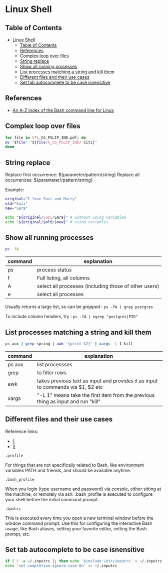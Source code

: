 # Linux Shell

## Table of Contents

- [Linux Shell](#linux-shell)
  - [Table of Contents](#table-of-contents)
  - [References](#references)
  - [Complex loop over files](#complex-loop-over-files)
  - [String replace](#string-replace)
  - [Show all running processes](#show-all-running-processes)
  - [List processes matching a string and kill them](#list-processes-matching-a-string-and-kill-them)
  - [Different files and their use cases](#different-files-and-their-use-cases)
  - [Set tab autocomplete to be case isnensitive](#set-tab-autocomplete-to-be-case-isnensitive)

## References

- [An A-Z Index of the Bash command line for Linux](https://ss64.com/bash/)

## Complex loop over files

```bash
for file in \*\_CG_PSLIP_IND.pdf; do
mv "$file" "${file/\_CG_PSLIP_IND/ Citi}"
done
```

## String replace

Replace first occurrence: ${parameter/pattern/string}
Replace all occurrences: ${parameter//pattern/string}

Example:

```bash
original="I love Suzi and Marry"
old="Suzi"
new="Sara"

echo "${original/Suzi/Sara}" # without using variables
echo "${original/$old/$new}" # using variables
```

## Show all running processes

```bash
ps -fA
```

| command | explanation                                           |
| ------- | ----------------------------------------------------- |
| ps      | process status                                        |
| f       | Full listing, all columns                             |
| A       | select all processes (including those of other users) |
| e       | select all processes                                  |

Usually returns a large list, so can be _grepped_ : `ps -fA | grep postgres`

To include column headers, try : `ps -fA | egrep "postgres|PID"`

## List processes matching a string and kill them

```bash
ps aux | grep spring | awk '{print $2}' | xargs -L 1 kill
```

| command | explanation                                                                      |
| ------- | -------------------------------------------------------------------------------- |
| ps aux  | list processses                                                                  |
| grep    | to filter rows                                                                   |
| awk     | takes previous text as input and provides it as input to commands via $1, $2 etc |
| xargs   | "-L 1" means take the first item from the previous thing as input and run "kill" |

## Different files and their use cases

Reference links:

- [1](https://apple.stackexchange.com/questions/51036/what-is-the-difference-between-bash-profile-and-bashrc)
- [2](https://serverfault.com/questions/261802/what-are-the-functional-differences-between-profile-bash-profile-and-bashrc)

`.profile`

For things that are not specifically related to Bash, like environment variables PATH and friends, and should be available anytime.

`.bash_profile`

When you login (type username and password) via console, either sitting at the machine, or remotely via ssh: .bash_profile is executed to configure your shell before the initial command prompt.

`.bashrc`

This is executed every time you open a new terminal window before the window command prompt. Use this for configuring the interactive Bash usage, like Bash aliases, setting your favorite editor, setting the Bash prompt, etc.

## Set tab autocomplete to be case isnensitive

```bash
if [ ! -a ~/.inputrc ]; then echo '$include /etc/inputrc' > ~/.inputrc; fi
echo 'set completion-ignore-case On' >> ~/.inputrc
```
